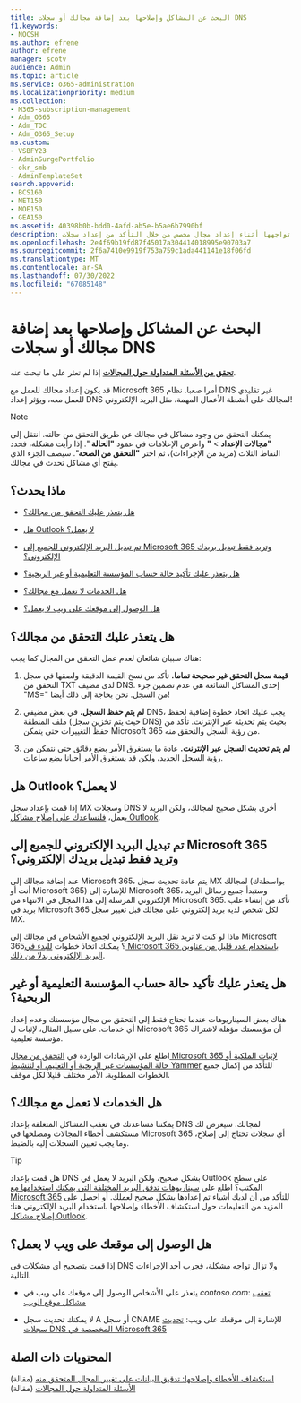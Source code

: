 ```yaml
---
title: البحث عن المشاكل وإصلاحها بعد إضافة مجالك أو سجلات DNS
f1.keywords:
- NOCSH
ms.author: efrene
author: efrene
manager: scotv
audience: Admin
ms.topic: article
ms.service: o365-administration
ms.localizationpriority: medium
ms.collection:
- M365-subscription-management
- Adm_O365
- Adm_TOC
- Adm_O365_Setup
ms.custom:
- VSBFY23
- AdminSurgePortfolio
- okr_smb
- AdminTemplateSet
search.appverid:
- BCS160
- MET150
- MOE150
- GEA150
ms.assetid: 40398b0b-bdd0-4afd-ab5e-b5ae6b7990bf
description: تعلم كيفية تعقب أي مشاكل تواجهها أثناء إعداد مجال مخصص من خلال التأكد من إعداد سجلات DNS بشكل صحيح.
ms.openlocfilehash: 2e4f69b19fd87f45017a304414018995e90703a7
ms.sourcegitcommit: 2f6a7410e9919f753a759c1ada441141e18f06fd
ms.translationtype: MT
ms.contentlocale: ar-SA
ms.lasthandoff: 07/30/2022
ms.locfileid: "67085148"
---
```

# <a name="find-and-fix-issues-after-adding-your-domain-or-dns-records"></a>البحث عن المشاكل وإصلاحها بعد إضافة مجالك أو سجلات DNS

 **[تحقق من الأسئلة المتداولة حول المجالات](../setup/domains-faq.yml)** إذا لم تعثر على ما تبحث عنه. 
  
قد يكون إعداد مجالك للعمل مع Microsoft 365 أمرا صعبا. نظام DNS غير تقليدي للعمل معه، ويؤثر إعداد DNS لمجالك على أنشطة الأعمال المهمة، مثل البريد الإلكتروني!

> [!NOTE]
> يمكنك التحقق من وجود مشاكل في مجالك عن طريق التحقق من حالته. انتقل إلى **"مجالات الإعداد** > **"** واعرض الإعلامات في عمود **"الحالة** ". إذا رأيت مشكلة، فحدد النقاط الثلاث (مزيد من الإجراءات)، ثم اختر **"التحقق من الصحة**". سيصف الجزء الذي يفتح أي مشاكل تحدث في مجالك.
  
## <a name="whats-going-on"></a>ماذا يحدث؟

- [هل يتعذر عليك التحقق من مجالك؟](#cant-verify-your-domain)
    
- [هل Outlook لا يعمل؟](#outlook-isnt-working)
    
- [تم تبديل البريد الإلكتروني للجميع إلى Microsoft 365 وتريد فقط تبديل بريدك الإلكتروني؟](#everyones-email-got-switched-to-microsoft-365-and-you-only-wanted-your-email-to-switch)

- [هل يتعذر عليك تأكيد حالة حساب المؤسسة التعليمية أو غير الربحية؟](#cant-confirm-non-profit-or-school-account-status)

- [هل الخدمات لا تعمل مع مجالك؟](#services-not-working-with-your-domain)
    
- [هل الوصول إلى موقعك على ويب لا يعمل؟](#accessing-your-website-isnt-working)

## <a name="cant-verify-your-domain"></a>هل يتعذر عليك التحقق من مجالك؟

هناك سببان شائعان لعدم عمل التحقق من المجال كما يجب:
  
1. **قيمة سجل التحقق غير صحيحة تماما.** تأكد من نسخ القيمة الدقيقة ولصقها في سجل التحقق من TXT لدى مضيف DNS. إحدى المشاكل الشائعة هي عدم تضمين جزء "MS=" من السجل. نحن بحاجة إلى ذلك أيضا! 
    
2. **لم يتم حفظ السجل.** في بعض مضيفي DNS، يجب عليك اتخاذ خطوة إضافية لحفظ ملف المنطقة (حيث يتم تخزين سجل DNS) بحيث يتم تحديثه عبر الإنترنت. تأكد من حفظ التغييرات حتى يتمكن Microsoft 365 من رؤية السجل والتحقق منه. 
    
3. **لم يتم تحديث السجل عبر الإنترنت.** عادة ما يستغرق الأمر بضع دقائق حتى نتمكن من رؤية السجل الجديد، ولكن قد يستغرق الأمر أحيانا بضع ساعات. 
    
## <a name="outlook-isnt-working"></a>هل Outlook لا يعمل؟

إذا قمت بإعداد سجل MX وسجلات DNS أخرى بشكل صحيح لمجالك، ولكن البريد لا يعمل، [فلنساعدك على إصلاح مشاكل Outlook](/exchange/troubleshoot/outlook-connectivity/outlook-connection-issues).
  
## <a name="everyones-email-got-switched-to-microsoft-365-and-you-only-wanted-your-email-to-switch"></a>تم تبديل البريد الإلكتروني للجميع إلى Microsoft 365 وتريد فقط تبديل بريدك الإلكتروني؟
<a name="BKMK_EmailSwitched"> </a>

عند إضافة مجالك إلى Microsoft 365، يتم عادة تحديث سجل MX لمجالك (بواسطةك أنت أو Microsoft 365) للإشارة إلى Microsoft 365، وستبدأ جميع رسائل البريد الإلكتروني المرسلة إلى هذا المجال في الانتهاء من Microsoft 365. تأكد من إنشاء علب بريد في Microsoft 365 لكل شخص لديه بريد إلكتروني على مجالك قبل تغيير سجل MX.
  
ماذا لو كنت لا تريد نقل البريد الإلكتروني لجميع الأشخاص في مجالك إلى Microsoft 365؟ يمكنك اتخاذ خطوات [للبدء في Microsoft 365 باستخدام عدد قليل من عناوين البريد الإلكتروني بدلا من ذلك](../setup/domains-faq.yml).
  
## <a name="cant-confirm-non-profit-or-school-account-status"></a>هل يتعذر عليك تأكيد حالة حساب المؤسسة التعليمية أو غير الربحية؟
<a name="BKMK_validateAcct"> </a>

هناك بعض السيناريوهات عندما تحتاج فقط إلى التحقق من مجال مؤسستك وعدم إعداد أي خدمات. على سبيل المثال، لإثبات ل Microsoft 365 أن مؤسستك مؤهلة لاشتراك مؤسسة تعليمية.
  
اطلع على الإرشادات الواردة في [التحقق من مجال Microsoft 365 لإثبات الملكية أو حالة المؤسسات غير الربحية أو التعليم، أو لتنشيط Yammer](../setup/domains-faq.yml) للتأكد من إكمال جميع الخطوات المطلوبة. الأمر مختلف قليلا لكل موقف. 
  
## <a name="services-not-working-with-your-domain"></a>هل الخدمات لا تعمل مع مجالك؟

يمكننا مساعدتك في تعقب المشاكل المتعلقة بإعداد DNS لمجالك. سيعرض لك مستكشف أخطاء المجالات ومصلحها في Microsoft 365 أي سجلات تحتاج إلى إصلاح، وما يجب تعيين السجلات إليه بالضبط. 

> [!TIP]
> هل قمت بإعداد DNS بشكل صحيح، ولكن البريد لا يعمل في Outlook على سطح المكتب؟ اطلع على [سيناريوهات تدفق البريد المختلفة التي يمكنك استخدامها مع Microsoft 365](/exchange/mail-flow-best-practices/mail-flow-best-practices) للتأكد من أن لديك أشياء تم إعدادها بشكل صحيح لعملك. أو احصل على المزيد من التعليمات حول استكشاف الأخطاء وإصلاحها باستخدام البريد الإلكتروني هنا: [إصلاح مشاكل Outlook](/exchange/troubleshoot/outlook-connectivity/outlook-connection-issues). 
  
## <a name="accessing-your-website-isnt-working"></a>هل الوصول إلى موقعك على ويب لا يعمل؟

إذا قمت بتصحيح أي مشكلات في DNS ولا تزال تواجه مشكلة، فجرب أحد الإجراءات التالية.
  
- يتعذر على الأشخاص الوصول إلى موقعك على ويب في *contoso.com*: [تعقب مشاكل موقع الويب](../setup/add-domain.md)
    
- لا يمكنك تحديث سجل A أو سجل CNAME للإشارة إلى موقعك على ويب: [تحديث سجلات DNS المخصصة في Microsoft 365](../setup/add-domain.md)

## <a name="related-content"></a>المحتويات ذات الصلة

[استكشاف الأخطاء وإصلاحها: تدقيق البيانات على تغيير المجال المتحقق منه](/azure/active-directory/reports-monitoring/troubleshoot-audit-data-verified-domain) (مقالة)\
[الأسئلة المتداولة حول المجالات](../setup/domains-faq.yml) (مقالة)


